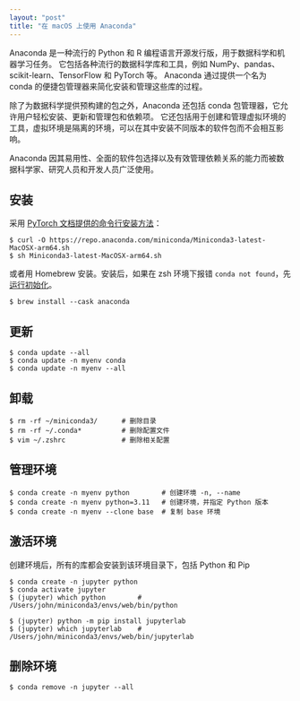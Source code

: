 ```yaml
---
layout: "post"
title: "在 macOS 上使用 Anaconda"
---
```


Anaconda 是一种流行的 Python 和 R 编程语言开源发行版，用于数据科学和机器学习任务。 它包括各种流行的数据科学库和工具，例如 NumPy、pandas、scikit-learn、TensorFlow 和 PyTorch 等。 Anaconda 通过提供一个名为 conda 的便捷包管理器来简化安装和管理这些库的过程。

除了为数据科学提供预构建的包之外，Anaconda 还包括 conda 包管理器，它允许用户轻松安装、更新和管理包和依赖项。 它还包括用于创建和管理虚拟环境的工具，虚拟环境是隔离的环境，可以在其中安装不同版本的软件包而不会相互影响。

Anaconda 因其易用性、全面的软件包选择以及有效管理依赖关系的能力而被数据科学家、研究人员和开发人员广泛使用。

## 安装

采用 [PyTorch 文档提供的命令行安装方法](https://pytorch.org/get-started/locally/#anaconda)：

```shell
$ curl -O https://repo.anaconda.com/miniconda/Miniconda3-latest-MacOSX-arm64.sh
$ sh Miniconda3-latest-MacOSX-arm64.sh
```

或者用 Homebrew 安装。安装后，如果在 zsh 环境下报错 `conda not found`，先[运行初始化](https://gist.github.com/ryanorsinger/7d89ad58901b5590ec3e1f23d7b9f887?permalink_comment_id=3806602#gistcomment-3806602)。

```shell
$ brew install --cask anaconda
```

## 更新

```shell
$ conda update --all
$ conda update -n myenv conda
$ conda update -n myenv --all
```

## 卸载

```shell
$ rm -rf ~/miniconda3/      # 删除目录
$ rm -rf ~/.conda*          # 删除配置文件
$ vim ~/.zshrc              # 删除相关配置
```

## 管理环境

```shell
$ conda create -n myenv python        # 创建环境 -n, --name
$ conda create -n myenv python=3.11   # 创建环境，并指定 Python 版本
$ conda create -n myenv --clone base  # 复制 base 环境
```

## 激活环境

创建环境后，所有的库都会安装到该环境目录下，包括 Python 和 Pip

```shell
$ conda create -n jupyter python
$ conda activate jupyter
$ (jupyter) which python        # /Users/john/miniconda3/envs/web/bin/python

$ (jupyter) python -m pip install jupyterlab
$ (jupyter) which jupyterlab    # /Users/john/miniconda3/envs/web/bin/jupyterlab
```

## 删除环境

```shell
$ conda remove -n jupyter --all
```
